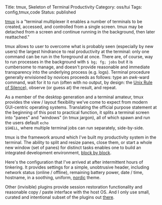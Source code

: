 Title: tmux, Skeleton of Terminal Productivity
Category: oss/tui
Tags: config,tmux,code
Status: published

[tmux](https://github.com/tmux/tmux) is a "terminal multiplexer it enables a number of terminals to be created, accessed, and controlled from a single screen. tmux may be detached from a screen and continue running in the background, then later reattached."

tmux allows to user to overcome what is probably seen (especially by new users) the largest hindrance to real productivity at the terminal: only one command can be run in the foreground at once. There are, of course, way to run processes in the background with <code class="bash inline">$ bg; fg; jobs</code> but it is cumbersome to manage, and doesn't provide reasonable and immediate transparency into the underlying process (e.g. logs). Terminal procedure generally envisioned by novices proceeds as follows: type an _awk_-ward command, wait for it to run (often with no output, by design: the [Unix Rule of Silence](https://homepage.cs.uri.edu/~thenry/resources/unix_art/ch01s06.html#id2878450)), observe (or guess at) the result, and repeat.

As a member of the desktop generation and a terminal amateur, tmux provides the view / layout flexibility we've come to expect from modern GUI-centric operating systems. Translating the official purpose statement at the beginning of this post to practical function, it splits a terminal screen into "panes" and "windows" (in tmux jargon), all of which spawn and run the users default <code class="inline bash">echo $SHELL</code>, where multiple terminal jobs can run separately, side-by-side.

tmux is the framework around which I've built my productivity system in the terminal. The ability to split and resize panes, close them, or start a whole new window (set of panes) for  distinct tasks enables one to build an integrated development environment, [block by block](https://homepage.cs.uri.edu/~thenry/resources/unix_art/ch01s06.html#id2877537).

Here's the configuration that I've arrived at after intermittent hours of tinkering. It provides settings for a simple, unobtrusive header, including network status (online / offline), remaining battery power, date / time, hostname, in a soothing, uniform, [nordic](https://github.com/arcticicestudio/nord-tmux) theme. 

Other (invisible) plugins provide session restoration functionality and reasonable copy / paste interface with the host OS. And I only use small, curated and intentional subset of the plugins out [there](https://github.com/tmux-plugins).

<pre><code class="bash" id="tmux.conf"></code></pre>

<script>
    highlightInlineCode();  
   
    loadFileTextElement(
        {
            elementId: "tmux.conf",
            fileUrl: "https://raw.githubusercontent.com/rwev/evix/master/.tmux.conf",
            filterPrefix: "#",
        }
    );
</script>















